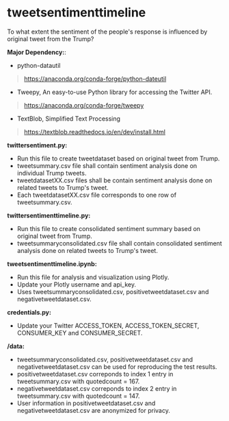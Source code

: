 # tweetsentimenttimeline
To what extent the sentiment of the people's response is influenced by original tweet from the Trump?

**Major Dependency:**:
* python-datautil
> https://anaconda.org/conda-forge/python-dateutil
* Tweepy, An easy-to-use Python library for accessing the Twitter API.
> https://anaconda.org/conda-forge/tweepy
* TextBlob, Simplified Text Processing
> https://textblob.readthedocs.io/en/dev/install.html

**twittersentiment.py:**
* Run this file to create tweetdataset based on original tweet from Trump.
* tweetsummary.csv file shall contain sentiment analysis done on individual Trump tweets.
* tweetdatasetXX.csv files shall be contain sentiment analysis done on related tweets to Trump's tweet.
* Each tweetdatasetXX.csv file corresponds to one row of tweetsummary.csv.

**twittersentimenttimeline.py:**
* Run this file to create consolidated sentiment summary based on original tweet from Trump.
* tweetsummaryconsolidated.csv file shall contain consolidated sentiment analysis done on related tweets to Trump's tweet.

**tweetsentimenttimeline.ipynb:**
* Run this file for analysis and visualization using Plotly.
* Update your Plotly username and api_key.
* Uses tweetsummaryconsolidated.csv, positivetweetdataset.csv and negativetweetdataset.csv.

**credentials.py:**
* Update your Twitter ACCESS_TOKEN, ACCESS_TOKEN_SECRET, CONSUMER_KEY and CONSUMER_SECRET.

**/data:**
* tweetsummaryconsolidated.csv, positivetweetdataset.csv and negativetweetdataset.csv can be used for reproducing the test results.
* positivetweetdataset.csv correponds to index 1 entry in tweetsummary.csv with quotedcount = 167.
* negativetweetdataset.csv correponds to index 2 entry in tweetsummary.csv with quotedcount = 147.
* User information in positivetweetdataset.csv and negativetweetdataset.csv are anonymized for privacy.


